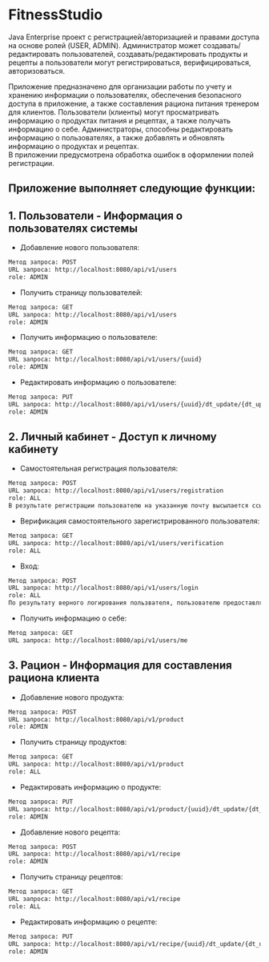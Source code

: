 # FitnessStudio
Java Enterprise проект с регистрацией/авторизацией и правами доступа на основе ролей (USER, ADMIN).
Администратор может создавать/редактировать пользователей,  создавать/редактировать продукты и рецепты
а пользователи могут регистрироваться, верифицироваться, авторизоваться.

Приложение предназначено для организации работы по учету и хранению информации о пользователях, обеспечения безопасного доступа в приложение, 
а также составления рациона питания тренером для клиентов. Пользователи (клиенты) могут просматривать информацию о продуктах питания и рецептах, а также получать информацию о себе. 
Администраторы, способны редактировать информацию о пользователях, а также добавлять и обновлять информацию о продуктах и рецептах.<br>
В приложении предусмотрена обработка ошибок в оформлении полей регистрации.<br>
## Приложение выполняет следующие функции:

## 1. Пользователи - Информация о пользователях системы
-  Добавление нового пользователя:
```sh
Метод запроса: POST
URL запроса: http://localhost:8080/api/v1/users
role: ADMIN
```
-  Получить страницу пользователей:
```sh
Метод запроса: GET
URL запроса: http://localhost:8080/api/v1/users
role: ADMIN
```
-  Получить информацию о пользователе:
```sh
Метод запроса: GET
URL запроса: http://localhost:8080/api/v1/users/{uuid}
role: ADMIN
```
- Редактировать информацию о пользователе:
```sh
Метод запроса: PUT
URL запроса: http://localhost:8080/api/v1/users/{uuid}/dt_update/{dt_update}
role: ADMIN
```
## 2. Личный кабинет - Доступ к личному кабинету
- Самостоятельная регистрация пользователя:
```sh
Метод запроса: POST
URL запроса: http://localhost:8080/api/v1/users/registration
role: ALL
В результате регистрации пользователю на указанную почту высылается ссылка с проверочным кодом для последующей верификации.
```
- Верификация самостоятельного зарегистрированного пользователя:
```sh
Метод запроса: GET
URL запроса: http://localhost:8080/api/v1/users/verification
role: ALL
```
- Вход:
```sh
Метод запроса: POST
URL запроса: http://localhost:8080/api/v1/users/login
role: ALL
По результату верного логирования пользвателя, пользователю предоставляется токе для обеспечения последующего входа.
```
- Получить информацию о себе:
```sh
Метод запроса: GET
URL запроса: http://localhost:8080/api/v1/users/me
```
## 3. Рацион - Информация для составления рациона клиента
- Добавление нового продукта:
```sh
Метод запроса: POST
URL запроса: http://localhost:8080/api/v1/product
role: ADMIN
```
- Получить страницу продуктов:
```sh
Метод запроса: GET
URL запроса: http://localhost:8080/api/v1/product
role: ALL
```
- Редактировать информацию о продукте:
```sh
Метод запроса: PUT
URL запроса: http://localhost:8080/api/v1/product/{uuid}/dt_update/{dt_update}
role: ADMIN
```
- Добавление нового рецепта:
```sh
Метод запроса: POST
URL запроса: http://localhost:8080/api/v1/recipe
role: ADMIN
```
- Получить страницу рецептов:
```sh
Метод запроса: GET
URL запроса: http://localhost:8080/api/v1/recipe
role: ALL
```
- Редактировать информацию о рецепте:
```sh
Метод запроса: PUT
URL запроса: http://localhost:8080/api/v1/recipe/{uuid}/dt_update/{dt_update}
role: ADMIN
```
